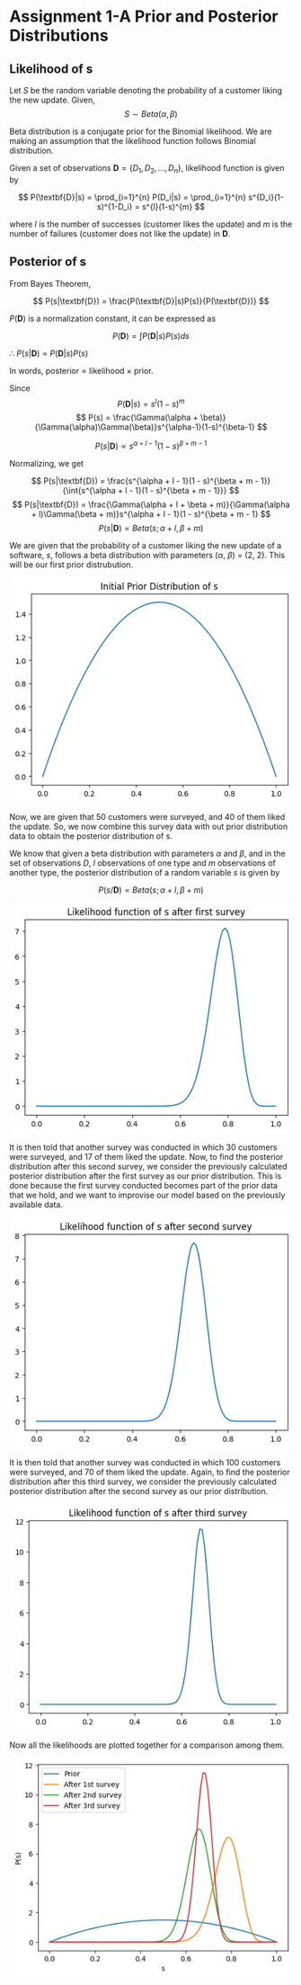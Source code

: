 # Assignment 1-A Prior and Posterior Distributions

## Likelihood of s

Let $S$ be the random variable denoting the probability of a customer liking the new update. Given,
$$ S \sim Beta(\alpha, \beta) $$

Beta distribution is a conjugate prior for the Binomial likelihood. We are making an assumption that the likelihood function follows Binomial distribution.

Given a set of observations $\textbf{D} = \{D_1, D_2, \ldots, D_n\}$, likelihood function is given by

$$ 
P(\textbf{D}|s) = \prod_{i=1}^{n} P(D_i|s)
       = \prod_{i=1}^{n} s^{D_i}(1-s)^{1-D_i}
       = s^{l}(1-s)^{m}
$$

where $l$ is the number of successes (customer likes the update) and $m$ is the number of failures (customer does not like the update) in $\textbf{D}$.

## Posterior of s

From Bayes Theorem,

$$ P(s|\textbf{D}) = \frac{P(\textbf{D}|s)P(s)}{P(\textbf{D})} $$

$P(\textbf{D})$ is a normalization constant, it can be expressed as

$$ P(\textbf{D}) = \int P(\textbf{D}|s)P(s)ds $$

$\therefore$ $P(s|\textbf{D})$ $\propto$ $P(\textbf{D}|s)P(s)$

In words, posterior $\propto$ likelihood $\times$ prior.

Since
$$ P(\textbf{D}|s) = s^{l}(1-s)^{m} $$
$$ P(s) = \frac{\Gamma(\alpha + \beta)}{\Gamma(\alpha)\Gamma(\beta)}s^{\alpha-1}(1-s)^{\beta-1} $$

$$ P(s|\textbf{D}) \propto s^{\alpha + l - 1}(1 - s)^{\beta + m - 1} $$

Normalizing, we get

$$ P(s|\textbf{D}) = \frac{s^{\alpha + l - 1}(1 - s)^{\beta + m - 1}}{\int{s^{\alpha + l - 1}(1 - s)^{\beta + m - 1}}} $$
$$ P(s|\textbf{D}) = \frac{\Gamma(\alpha + l + \beta + m)}{\Gamma(\alpha + l)\Gamma(\beta + m)}s^{\alpha + l - 1}(1 - s)^{\beta + m - 1} $$
$$ P(s|\textbf{D}) = Beta(s; \alpha + l, \beta + m) $$

We are given that the probability of a customer liking the new update of a software, $s$, follows a beta distribution with parameters ($\alpha$, $\beta$) = (2, 2). This will be our first prior distrubution.

![](prior.png)

Now, we are given that 50 customers were surveyed, and 40 of them liked the update. So, we now combine this survey data with out prior distribution data to obtain the posterior distribution of s.

We know that given a beta distribution with parameters $\alpha$ and $\beta$, and in the set of observations $D$, $l$ observations of one type and $m$ observations of another type, the posterior distribution of a random variable $s$ is given by

$$P(s/\textbf{D}) = Beta(s; \alpha + l, \beta + m)$$

![](posterior-1.png)

It is then told that another survey was conducted in which 30 customers were surveyed, and 17 of them liked the update. Now, to find the posterior distribution after this second survey, we consider the previously calculated posterior distribution after the first survey as our prior distribution. This is done because the first survey conducted becomes part of the prior data that we hold, and we want to improvise our model based on the previously available data.

![](posterior-2.png)

It is then told that another survey was conducted in which 100 customers were surveyed, and 70 of them liked the update. Again, to find the posterior distribution after this third survey, we consider the previously calculated posterior distribution after the second survey as our prior distribution.

![](posterior-3.png)

Now all the likelihoods are plotted together for a comparison among them.

![](allplots.png)
